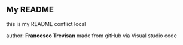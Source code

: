 ## My README

this is my README conflict local 

author: **Francesco Trevisan** made from gitHub via Visual studio code
